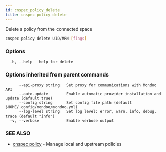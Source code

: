 ```yaml
---
id: cnspec_policy_delete
title: cnspec policy delete
---
```


Delete a policy from the connected space

```bash
cnspec policy delete UID/MRN [flags]
```

### Options

```
  -h, --help   help for delete
```

### Options inherited from parent commands

```
      --api-proxy string   Set proxy for communications with Mondoo API
      --auto-update        Enable automatic provider installation and update (default true)
      --config string      Set config file path (default $HOME/.config/mondoo/mondoo.yml)
      --log-level string   Set log level: error, warn, info, debug, trace (default "info")
  -v, --verbose            Enable verbose output
```

### SEE ALSO

- [cnspec policy](cnspec_policy.md) - Manage local and upstream policies
